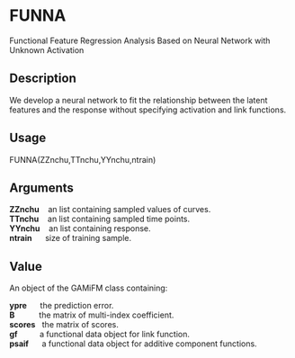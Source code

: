 # FUNNA
Functional Feature Regression Analysis Based on Neural Network with Unknown Activation
## Description
We develop a neural network to fit the relationship between
the latent features and the response without specifying activation and link functions.
## Usage
FUNNA(ZZnchu,TTnchu,YYnchu,ntrain)
## Arguments
**ZZnchu**  &nbsp;&nbsp;  an list containing sampled values of curves.  
**TTnchu**  &nbsp;&nbsp;  an list containing sampled time points.  
**YYnchu**  &nbsp;&nbsp;  an list containing response.  
**ntrain**  &nbsp;&nbsp;&nbsp;&nbsp;  size of training sample.   
## Value
An object of the GAMiFM class containing:  

**ypre** &nbsp;&nbsp;&nbsp;&nbsp; the prediction error.  
**B**    &nbsp;&nbsp;&nbsp;&nbsp;&nbsp;&nbsp;&nbsp;&nbsp;&nbsp; the matrix of multi-index coefficient.  
**scores**  &nbsp; the matrix of scores.   
**gf**  &nbsp;&nbsp;&nbsp;&nbsp;&nbsp;&nbsp;&nbsp;&nbsp; a functional data object for link function.  
**psaif**  &nbsp;&nbsp;&nbsp;&nbsp; a functional data object for additive component functions.
